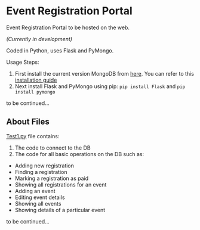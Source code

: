 # Event Registration Portal
Event Registration Portal to be hosted on the web.

*(Currently in development)*

Coded in Python, uses Flask and PyMongo.

Usage Steps:
1. First install the current version MongoDB from [here](https://www.mongodb.com/download-center/community). You can refer to this [installation guide](https://medium.com/@LondonAppBrewery/how-to-download-install-mongodb-on-windows-4ee4b3493514)
2. Next install Flask and PyMongo using pip: `pip install Flask` and `pip install pymongo`

to be continued...

## About Files
[Test1.py](./Test1.py) file contains:
1. The code to connect to the DB
2. The code for all basic operations on the DB such as:
- Adding new registration
- Finding a registration
- Marking a registration as paid
- Showing all registrations for an event
- Adding an event
- Editing event details
- Showing all events
- Showing details of a particular event

to be continued...